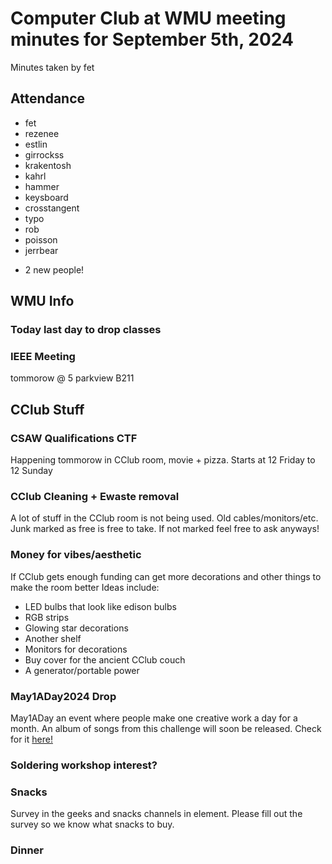 # Computer Club at WMU meeting minutes for September 5th, 2024
Minutes taken by fet



## Attendance
* fet
* rezenee
* estlin
* girrockss
* krakentosh
* kahrl
* hammer
* keysboard
* crosstangent
* typo
* rob
* poisson
* jerrbear
+ 2 new people!



## WMU Info

### Today last day to drop classes

### IEEE Meeting 
tommorow @ 5 parkview B211



## CClub Stuff 

### CSAW Qualifications CTF
Happening tommorow in CClub room, movie + pizza. 
Starts at 12 Friday to 12 Sunday

### CClub Cleaning + Ewaste removal
A lot of stuff in the CClub room is not being used. Old cables/monitors/etc.
Junk marked as free is free to take. If not marked feel free to ask anyways!

### Money for vibes/aesthetic
If CClub gets enough funding can get more decorations and other things to make the room better
Ideas include:
* LED bulbs that look like edison bulbs
* RGB strips
* Glowing star decorations
* Another shelf
* Monitors for decorations
* Buy cover for the ancient CClub couch
* A generator/portable power



### May1ADay2024 Drop
May1ADay an event where people make one creative work a day for a month. An album of songs from this challenge will soon be released. Check for it [here!](https://cckc.bandcamp.com/)
### Soldering workshop interest?

### Snacks
Survey in the geeks and snacks channels in element. Please fill out the survey so we know what snacks to buy.

### Dinner
